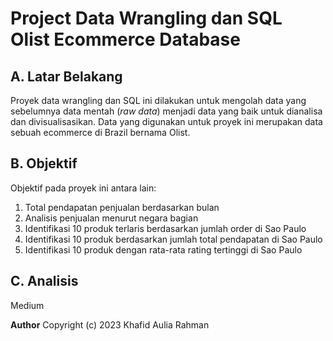 # Project Data Wrangling dan SQL Olist Ecommerce Database
## A. Latar Belakang
Proyek data wrangling dan SQL ini dilakukan untuk mengolah data yang sebelumnya data mentah (_raw data_) menjadi data yang baik untuk dianalisa dan divisualisasikan. Data yang digunakan untuk proyek ini merupakan data sebuah ecommerce di Brazil bernama Olist.
## B. Objektif
Objektif pada proyek ini antara lain:
1.  Total pendapatan penjualan berdasarkan bulan
2.  Analisis penjualan menurut negara bagian
3.  Identifikasi 10 produk terlaris berdasarkan jumlah order di Sao Paulo
4.  Identifikasi 10 produk berdasarkan jumlah total pendapatan di Sao Paulo
5.  Identifikasi 10 produk dengan rata-rata rating tertinggi di Sao Paulo
## C. Analisis
Medium

**Author** Copyright (c) 2023 Khafid Aulia Rahman
